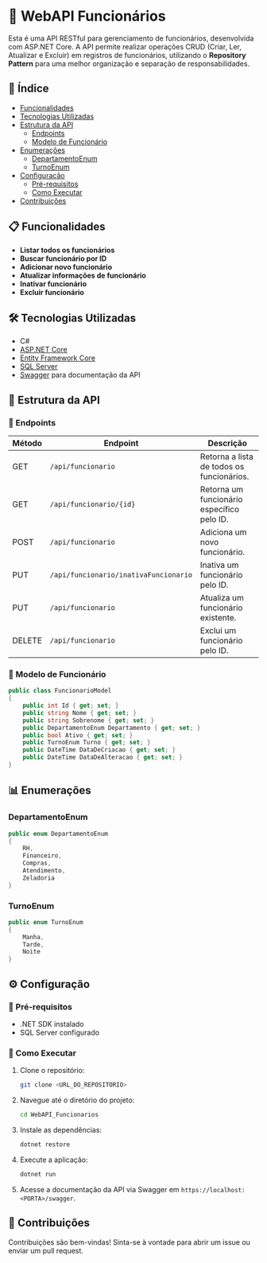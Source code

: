 # 🚀 WebAPI Funcionários

Esta é uma API RESTful para gerenciamento de funcionários, desenvolvida com ASP.NET Core. A API permite realizar operações CRUD (Criar, Ler, Atualizar e Excluir) em registros de funcionários, utilizando o **Repository Pattern** para uma melhor organização e separação de responsabilidades.

## 📑 Índice
- [Funcionalidades](#-funcionalidades)
- [Tecnologias Utilizadas](#-tecnologias-utilizadas)
- [Estrutura da API](#-estrutura-da-api)
  - [Endpoints](#-endpoints)
  - [Modelo de Funcionário](#-modelo-de-funcionário)
- [Enumerações](#-enumerações)
  - [DepartamentoEnum](#departamentoenum)
  - [TurnoEnum](#turnoenum)
- [Configuração](#-configuração)
  - [Pré-requisitos](#-pré-requisitos)
  - [Como Executar](#-como-executar)
- [Contribuições](#-contribuições)
  
## 📋 Funcionalidades

- **Listar todos os funcionários**
- **Buscar funcionário por ID**
- **Adicionar novo funcionário**
- **Atualizar informações de funcionário**
- **Inativar funcionário**
- **Excluir funcionário**

## 🛠️ Tecnologias Utilizadas

- C#
- [ASP.NET Core](https://dotnet.microsoft.com/apps/aspnet)
- [Entity Framework Core](https://docs.microsoft.com/ef/core/)
- [SQL Server](https://www.microsoft.com/sql-server)
- [Swagger](https://swagger.io/tools/swagger-ui/) para documentação da API

## 📂 Estrutura da API

### 🔗 Endpoints

| Método | Endpoint                             | Descrição                                     |
|--------|--------------------------------------|-----------------------------------------------|
| GET    | `/api/funcionario`                  | Retorna a lista de todos os funcionários.    |
| GET    | `/api/funcionario/{id}`             | Retorna um funcionário específico pelo ID.    |
| POST   | `/api/funcionario`                  | Adiciona um novo funcionário.                 |
| PUT    | `/api/funcionario/inativaFuncionario` | Inativa um funcionário pelo ID.               |
| PUT    | `/api/funcionario`                  | Atualiza um funcionário existente.            |
| DELETE | `/api/funcionario`                  | Exclui um funcionário pelo ID.                |

### 👤 Modelo de Funcionário

```csharp
public class FuncionarioModel
{
    public int Id { get; set; }
    public string Nome { get; set; }
    public string Sobrenome { get; set; }
    public DepartamentoEnum Departamento { get; set; }
    public bool Ativo { get; set; }
    public TurnoEnum Turno { get; set; }
    public DateTime DataDeCriacao { get; set; }
    public DateTime DataDeAlteracao { get; set; }
}
```
## 📊 Enumerações

### DepartamentoEnum
```csharp
public enum DepartamentoEnum
{
    RH,
    Financeiro,
    Compras,
    Atendimento,
    Zeladoria
}
```

### TurnoEnum
```csharp
public enum TurnoEnum
{
    Manha,
    Tarde,
    Noite
}
```

## ⚙️ Configuração

### 🔧 Pré-requisitos
- .NET SDK instalado
- SQL Server configurado

### 🚀 Como Executar
1. Clone o repositório:

    ```bash
    git clone <URL_DO_REPOSITORIO>
    ```

2. Navegue até o diretório do projeto:

    ```bash
    cd WebAPI_Funcionarios
    ```

3. Instale as dependências:

    ```bash
    dotnet restore
    ```

4. Execute a aplicação:

    ```bash
    dotnet run
    ```

5. Acesse a documentação da API via Swagger em `https://localhost:<PORTA>/swagger`.

## 🤝 Contribuições
Contribuições são bem-vindas! Sinta-se à vontade para abrir um issue ou enviar um pull request.
